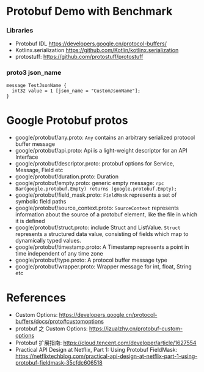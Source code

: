Protobuf Demo with Benchmark
============================

### Libraries

* Protobuf IDL https://developers.google.cn/protocol-buffers/
* Kotlinx.serialization https://github.com/Kotlin/kotlinx.serialization
* protostuff: https://github.com/protostuff/protostuff

### proto3 json_name

```
message TestJsonName {
  int32 value = 1 [json_name = "CustomJsonName"];
}
```

# Google Protobuf protos

* google/protobuf/any.proto: `Any` contains an arbitrary serialized protocol buffer message
* google/protobuf/api.proto: Api is a light-weight descriptor for an API Interface
* google/protobuf/descriptor.proto: protobuf options for Service, Message, Field etc
* google/protobuf/duration.proto:  Duration
* google/protobuf/empty.proto: generic empty message: `rpc Bar(google.protobuf.Empty) returns (google.protobuf.Empty);`
* google/protobuf/field_mask.proto: `FieldMask` represents a set of symbolic field paths
* google/protobuf/source_context.proto: `SourceContext` represents information about the source of a protobuf element, like the file in which it is defined
* google/protobuf/struct.proto: include Struct and ListValue.  `Struct` represents a structured data value, consisting of fields which map to dynamically typed values.
* google/protobuf/timestamp.proto: A Timestamp represents a point in time independent of any time zone
* google/protobuf/type.proto: A protocol buffer message type
* google/protobuf/wrapper.proto: Wrapper message for int, float, String etc

# References

* Custom Options: https://developers.google.cn/protocol-buffers/docs/proto#customoptions
* protobuf 之 Custom Options: https://izualzhy.cn/protobuf-custom-options
* Protobuf 扩展指南: https://cloud.tencent.com/developer/article/1627554
* Practical API Design at Netflix, Part 1: Using Protobuf FieldMask: https://netflixtechblog.com/practical-api-design-at-netflix-part-1-using-protobuf-fieldmask-35cfdc606518

